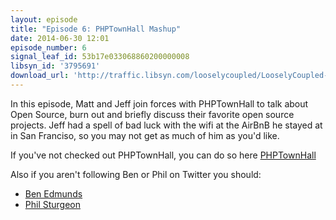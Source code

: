 ```yaml
---
layout: episode
title: "Episode 6: PHPTownHall Mashup"
date: 2014-06-30 12:01
episode_number: 6
signal_leaf_id: 53b17e033068860200000008
libsyn_id: '3795691'
download_url: 'http://traffic.libsyn.com/looselycoupled/LooselyCoupled-Episode6-PHPTownHallMashup.mp3'
---
```

In this episode, Matt and Jeff join forces with PHPTownHall to talk about Open Source, burn out and briefly discuss their favorite open source projects. Jeff had a spell of bad luck with the wifi at the AirBnB he stayed at in San Franciso, so you may not get as much of him as you'd like.

If you've not checked out PHPTownHall, you can do so here [PHPTownHall](http://phptownhall.com)

Also if you aren't following Ben or Phil on Twitter you should:

* [Ben Edmunds](https://twitter.com/benedmunds)
* [Phil Sturgeon](https://twitter.com/philsturgeon)
